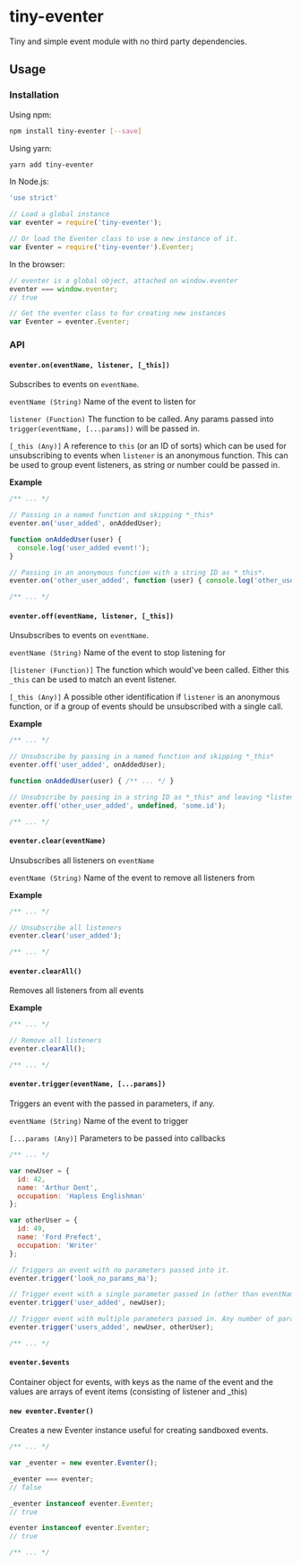 # tiny-eventer

Tiny and simple event module with no third party dependencies.

## Usage

### Installation

Using npm:

```bash
npm install tiny-eventer [--save]
```

Using yarn:

```bash
yarn add tiny-eventer
```

In Node.js:

```javascript
'use strict'

// Load a global instance
var eventer = require('tiny-eventer');

// Or load the Eventer class to use a new instance of it.
var Eventer = require('tiny-eventer').Eventer;
```

In the browser:

```javascript
// eventer is a global object, attached on window.eventer
eventer === window.eventer;
// true

// Get the eventer class to for creating new instances
var Eventer = eventer.Eventer;
```

### API

#### `eventer.on(eventName, listener, [_this])`

Subscribes to events on `eventName`.

`eventName (String)` Name of the event to listen for

`listener (Function)` The function to be called. Any params passed into `trigger(eventName, [...params])` will be passed in.

`[_this (Any)]` A reference to `this` (or an ID of sorts) which can be used for unsubscribing to events when `listener` is an anonymous function. This can be used to group event listeners, as string or number could be passed in.

**Example**

```javascript
/** ... */

// Passing in a named function and skipping *_this*
eventer.on('user_added', onAddedUser);

function onAddedUser(user) {
  console.log('user_added event!');
}

// Passing in an anonymous function with a string ID as *_this*.
eventer.on('other_user_added', function (user) { console.log('other_user_added event!') }, 'some.id');

/** ... */
```

#### `eventer.off(eventName, listener, [_this])`

Unsubscribes to events on `eventName`.

`eventName (String)` Name of the event to stop listening for

`[listener (Function)]` The function which would've been called. Either this `_this` can be used to match an event listener.

`[_this (Any)]` A possible other identification if `listener` is an anonymous function, or if a group of events should be unsubscribed with a single call.

**Example**

```javascript
/** ... */

// Unsubscribe by passing in a named function and skipping *_this*
eventer.off('user_added', onAddedUser);

function onAddedUser(user) { /** ... */ }

// Unsubscribe by passing in a string ID as *_this* and leaving *listener* empty
eventer.off('other_user_added', undefined, 'some.id');

/** ... */
```

#### `eventer.clear(eventName)`

Unsubscribes all listeners on `eventName`

`eventName (String)` Name of the event to remove all listeners from

**Example**

```javascript
/** ... */

// Unsubscribe all listeners
eventer.clear('user_added');

/** ... */
```

#### `eventer.clearAll()`

Removes all listeners from all events

**Example**

```javascript
/** ... */

// Remove all listeners
eventer.clearAll();

/** ... */
```

#### `eventer.trigger(eventName, [...params])`

Triggers an event with the passed in parameters, if any.

`eventName (String)` Name of the event to trigger

`[...params (Any)]` Parameters to be passed into callbacks

```javascript
/** ... */

var newUser = {
  id: 42,
  name: 'Arthur Dent',
  occupation: 'Hapless Englishman'
};

var otherUser = {
  id: 49,
  name: 'Ford Prefect',
  occupation: 'Writer'
};

// Triggers an event with no parameters passed into it.
eventer.trigger('look_no_params_ma');

// Trigger event with a single parameter passed in (other than eventName, obviously).
eventer.trigger('user_added', newUser);

// Trigger event with multiple parameters passed in. Any number of parameters can be passed in.
eventer.trigger('users_added', newUser, otherUser);

/** ... */
```

#### `eventer.$events`

Container object for events, with keys as the name of the event and the values are arrays of event items (consisting of listener and _this)

#### `new eventer.Eventer()`

Creates a new Eventer instance useful for creating sandboxed events.

```javascript
/** ... */

var _eventer = new eventer.Eventer();

_eventer === eventer;
// false

_eventer instanceof eventer.Eventer;
// true

eventer instanceof eventer.Eventer;
// true

/** ... */
```
